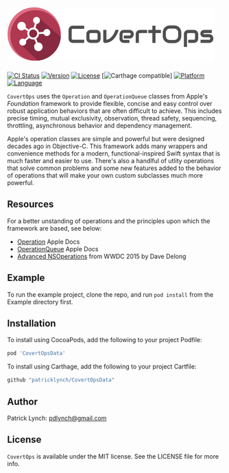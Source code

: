 # ![CovertOpsData Logo](logo-covertops.png)

[![CI Status](https://img.shields.io/travis/patricklynch/CovertOps.svg?style=flat)](https://travis-ci.org/patricklynch/CovertOps)
[![Version](https://img.shields.io/cocoapods/v/CovertOps.svg?style=flat)](https://cocoapods.org/pods/CovertOps)
[![License](https://img.shields.io/cocoapods/l/CovertOps.svg?style=flat)](https://cocoapods.org/pods/CovertOps)
[![Carthage compatible](https://img.shields.io/badge/Carthage-compatible-4BC51D.svg?style=flat)]
[![Platform](https://img.shields.io/cocoapods/p/CovertOps.svg?style=flat)](https://cocoapods.org/pods/CovertOps)
[![Language](https://img.shields.io/badge/swift-4.2-orange.svg)](https://developer.apple.com/swift)

`CovertOps` uses the `Operation` and `OperationQueue` classes from Apple's _Foundation_ framework to provide flexible, concise and easy control over robust application behaviors that are often difficult to achieve.  This includes precise timing, mutual exclusivity, observation, thread safety, sequencing, throttling, asynchronous behavior and dependency management.

Apple's operation classes are simple and powerful but were designed decades ago in Objective-C.  This framework adds many wrappers and convenience methods for a modern, functional-inspired Swift syntax that is much faster and easier to use.  There's also a handlful of utlity operations that solve common problems and some new features added to the behavior of operations that will make your own custom subclasses much more powerful.

## Resources
For a better unstanding of operations and the principles upon which the framework are based, see below:
- [Operation](https://developer.apple.com/documentation/foundation/operation) Apple Docs
- [OperationQueue](https://developer.apple.com/documentation/foundation/operationqueue) Apple Docs
- [Advanced NSOperations](https://developer.apple.com/videos/play/wwdc2015/226/) from WWDC 2015 by Dave Delong

## Example

To run the example project, clone the repo, and run `pod install` from the Example directory first.

## Installation

To install using CocoaPods, add the following to your project Podfile:
```ruby
pod 'CovertOpsData'
```
To install using Carthage, add the following to your project Cartfile:
```ruby
github "patricklynch/CovertOpsData"
```

## Author

Patrick Lynch: pdlynch@gmail.com

## License

`CovertOps` is available under the MIT license. See the LICENSE file for more info.
